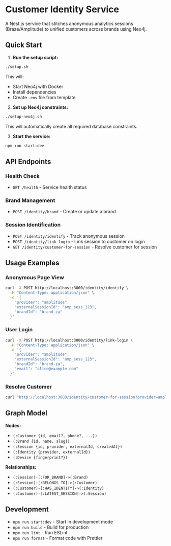 # Customer Identity Service

A Nest.js service that stitches anonymous analytics sessions (Braze/Amplitude) to unified customers across brands using Neo4j.

## Quick Start

1. **Run the setup script:**
```bash
./setup.sh
```

This will:
- Start Neo4j with Docker
- Install dependencies
- Create `.env` file from template

2. **Set up Neo4j constraints:**
```bash
./setup-neo4j.sh
```

This will automatically create all required database constraints.

3. **Start the service:**
```bash
npm run start:dev
```

## API Endpoints

### Health Check
- `GET /health` - Service health status

### Brand Management
- `POST /identity/brand` - Create or update a brand

### Session Identification
- `POST /identity/identify` - Track anonymous session
- `POST /identity/link-login` - Link session to customer on login
- `GET /identity/customer-for-session` - Resolve customer for session

## Usage Examples

### Anonymous Page View
```bash
curl -X POST http://localhost:3000/identity/identify \
  -H "Content-Type: application/json" \
  -d '{
    "provider": "amplitude",
    "externalSessionId": "amp_sess_123",
    "brandId": "brand-za"
  }'
```

### User Login
```bash
curl -X POST http://localhost:3000/identity/link-login \
  -H "Content-Type: application/json" \
  -d '{
    "provider": "amplitude",
    "externalSessionId": "amp_sess_123",
    "brandId": "brand-za",
    "email": "alice@example.com"
  }'
```

### Resolve Customer
```bash
curl "http://localhost:3000/identity/customer-for-session?provider=amplitude&externalSessionId=amp_sess_123"
```

## Graph Model

**Nodes:**
- `(:Customer {id, email?, phone?, ...})`
- `(:Brand {id, name, slug})`
- `(:Session {id, provider, externalId, createdAt})`
- `(:Identity {provider, externalId})`
- `(:Device {fingerprint?})`

**Relationships:**
- `(:Session)-[:FOR_BRAND]->(:Brand)`
- `(:Session)-[:BELONGS_TO]->(:Customer)`
- `(:Customer)-[:HAS_IDENTITY]->(:Identity)`
- `(:Customer)-[:LATEST_SESSION]->(:Session)`

## Development

- `npm run start:dev` - Start in development mode
- `npm run build` - Build for production
- `npm run lint` - Run ESLint
- `npm run format` - Format code with Prettier
